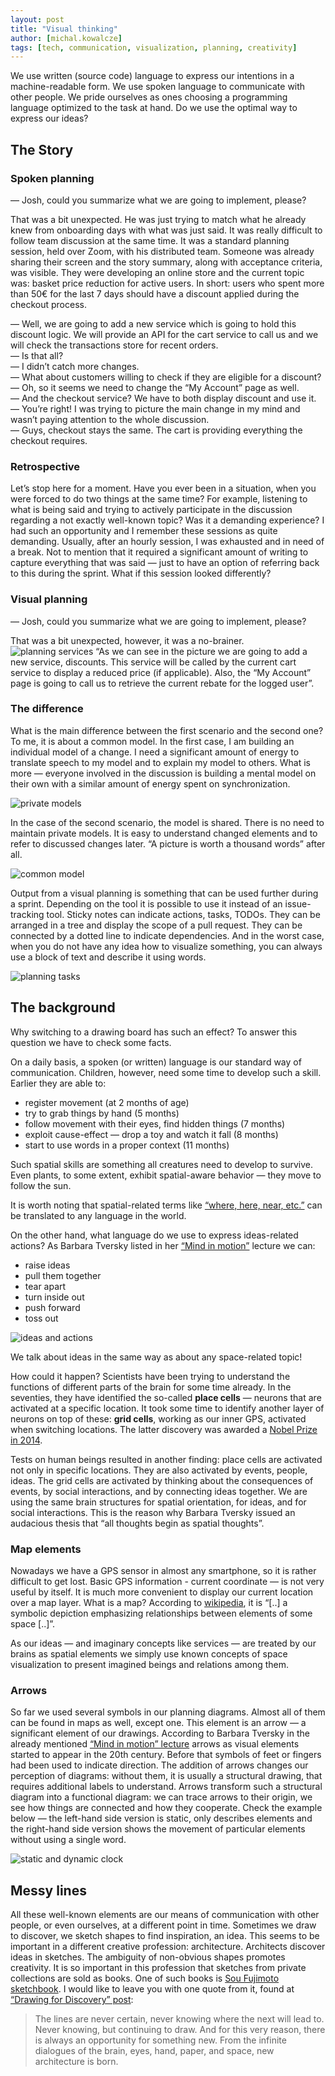 ```yaml
---
layout: post
title: "Visual thinking"
author: [michal.kowalcze]
tags: [tech, communication, visualization, planning, creativity]
---
```


We use written (source code) language to express our intentions in a machine-readable form. We use spoken language to
communicate with other people. We pride ourselves as ones choosing a programming language optimized to the task at hand.
Do we use the optimal way to express our ideas?

## The Story

### Spoken planning

— Josh, could you summarize what we are going to implement, please?

That was a bit unexpected. He was just trying to match what he already knew from onboarding days with what was just
said. It was really difficult to follow team discussion at the same time. It was a standard planning session, held over
Zoom, with his distributed team. Someone was already sharing their screen and the story summary, along with acceptance
criteria, was visible. They were developing an online store and the current topic was: basket price reduction for active
users. In short: users who spent more than 50€ for the last 7 days should have a discount applied during the checkout
process.

— Well, we are going to add a new service which is going to hold this discount logic. We will provide an API for the
cart service to call us and we will check the transactions store for recent orders.<br/>
— Is that all?<br/>
— I didn’t catch more changes.<br/>
— What about customers willing to check if they are eligible for a discount?<br/>
— Oh, so it seems we need to change the “My Account” page as well.<br/>
— And the checkout service? We have to both display discount and use it.<br/>
— You’re right! I was trying to picture the main change in my mind and wasn’t paying attention to the whole
discussion.<br/>
— Guys, checkout stays the same. The cart is providing everything the checkout requires.

### Retrospective

Let’s stop here for a moment. Have you ever been in a situation, when you were forced to do two things at the same time?
For example, listening to what is being said and trying to actively participate in the discussion regarding a not exactly
well-known topic? Was it a demanding experience? I had such an opportunity and I remember these sessions as quite
demanding. Usually, after an hourly session, I was exhausted and in need of a break. Not to mention that it required a
significant amount of writing to capture everything that was said — just to have an option of referring back to this
during the sprint. What if this session looked differently?

### Visual planning

— Josh, could you summarize what we are going to implement, please?

That was a bit unexpected, however, it was a no-brainer.
![planning services](/assets/img/articles/2022-03-30-visual-thinking/planning_services.png)
“As we can see in the picture we are going to add a new service, discounts. This service will be called by the current
cart service to display a reduced price (if applicable). Also, the “My Account” page is going to call us to retrieve the
current rebate for the logged user”.

### The difference

What is the main difference between the first scenario and the second one? To me, it is about a common model. In the first
case, I am building an individual model of a change. I need a significant amount of energy to translate speech to my model
and to explain my model to others. What is more — everyone involved in the discussion is building a mental model on
their own with a similar amount of energy spent on synchronization.

![private models](/assets/img/articles/2022-03-30-visual-thinking/private_models.png)

In the case of the second scenario, the model is shared. There is no need to maintain private models. It is easy to
understand changed elements and to refer to discussed changes later. “A picture is worth a thousand words” after all.

![common model](/assets/img/articles/2022-03-30-visual-thinking/common_model.png)

Output from a visual planning is something that can be used further during a sprint. Depending on the tool it is
possible to use it instead of an issue-tracking tool. Sticky notes can indicate actions, tasks, TODOs. They can be
arranged in a tree and display the scope of a pull request. They can be connected by a dotted line to indicate dependencies.
And in the worst case, when you do not have any idea how to visualize something, you can always use a block of text and
describe it using words.

![planning tasks](/assets/img/articles/2022-03-30-visual-thinking/planning_tasks.png)

## The background

Why switching to a drawing board has such an effect? To answer this question we have to check some facts.

On a daily basis, a spoken (or written) language is our standard way of communication. Children, however, need some time
to develop such a skill. Earlier they are able to:

* register movement (at 2 months of age)
* try to grab things by hand (5 months)
* follow movement with their eyes, find hidden things (7 months)
* exploit cause-effect — drop a toy and watch it fall (8 months)
* start to use words in a proper context (11 months)

Such spatial skills are something all creatures need to develop to survive. Even plants, to some extent, exhibit
spatial-aware behavior — they move to follow the sun.

It is worth noting that spatial-related terms
like [“where, here, near, etc.”](https://en.wikipedia.org/wiki/Natural_semantic_metalanguage)
can be translated to any language in the world.

On the other hand, what language do we use to express ideas-related actions? As Barbara Tversky listed in her
[“Mind in motion”](https://www.youtube.com/watch?v=gmc4wEL2aPQ) lecture we can:

* raise ideas
* pull them together
* tear apart
* turn inside out
* push forward
* toss out

![ideas and actions](/assets/img/articles/2022-03-30-visual-thinking/ideas_and_actions.png)

We talk about ideas in the same way as about any space-related topic!

How could it happen? Scientists have been trying to understand the functions of different parts of the brain for some time
already. In the seventies, they have identified the so-called **place cells** — neurons that are activated at a specific
location. It took some time to identify another layer of neurons on top of these: **grid cells**, working as our inner
GPS, activated when switching locations. The latter discovery was
awarded a [Nobel Prize in 2014](https://www.nobelprize.org/prizes/medicine/2014/press-release/).

Tests on human beings resulted in another finding: place cells are activated not only in specific locations. They are
also activated by events, people, ideas. The grid cells are activated by thinking about the consequences of events, by
social interactions, and by connecting ideas together. We are using the same brain structures for spatial orientation,
for ideas, and for social interactions. This is the reason why Barbara Tversky issued an audacious thesis that “all
thoughts begin as spatial thoughts”.

### Map elements

Nowadays we have a GPS sensor in almost any smartphone, so it is rather difficult to get lost. Basic GPS information -
current coordinate — is not very useful by itself. It is much more convenient to display our current location over a map
layer. What is a map? According to [wikipedia](https://en.wikipedia.org/wiki/Map), it is “[..] a symbolic depiction
emphasizing relationships between elements of some space [..]”.

As our ideas — and imaginary concepts like services — are treated by our brains as spatial elements we simply use known
concepts of space visualization to present imagined beings and relations among them.

### Arrows

So far we used several symbols in our planning diagrams. Almost all of them can be found in maps as well, except one.
This element is an arrow — a significant element of our drawings. According to Barbara Tversky in the already
mentioned [“Mind in motion” lecture](https://www.youtube.com/watch?v=gmc4wEL2aPQ)
arrows as visual elements started to appear in the 20th century. Before that symbols of feet or fingers had been used to
indicate direction. The addition of arrows changes our perception of diagrams: without them, it is usually a structural
drawing, that requires additional labels to understand. Arrows transform such a structural diagram into a functional
diagram: we can trace arrows to their origin, we see how things are connected and how they cooperate. Check the
example below — the left-hand side version is static, only describes elements and the right-hand side version shows the movement
of particular elements without using a single word.

![static and dynamic clock](/assets/img/articles/2022-03-30-visual-thinking/clock.png)

## Messy lines

All these well-known elements are our means of communication with other people, or even ourselves, at a different point
in time. Sometimes we draw to discover, we sketch shapes to find inspiration, an idea. This seems to be important in
a different creative profession: architecture. Architects discover ideas in sketches. The ambiguity of non-obvious shapes
promotes creativity. It is so important in this profession that sketches from private collections are sold as books. One
of such books
is [Sou Fujimoto sketchbook](https://www.designboom.com/architecture/sou-fujimoto-sketchbook-lars-muller-publishers/). I
would like to leave you with one quote from it, found
at [“Drawing for Discovery” post](https://colorandstory.medium.com/drawing-for-discovery-7e47ae6943da):

> The lines are never certain, never knowing where the next will lead to. Never knowing, but continuing to draw.
> And for this very reason, there is always an opportunity for something new. From the infinite dialogues of the brain,
> eyes, hand, paper, and space, new architecture is born.
